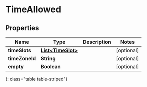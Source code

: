 # TimeAllowed


## Properties

| Name | Type | Description | Notes |
| ------------ | ------------- | ------------- | ------------- |
| **timeSlots** | [**List&lt;TimeSlot&gt;**](TimeSlot) |  |  [optional] |
| **timeZoneId** | **String** |  |  [optional] |
| **empty** | **Boolean** |  |  [optional] |
{: class="table table-striped"}



